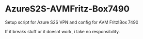 # AzureS2S-AVMFritz-Box7490
Setup script for Azure S2S VPN and config for AVM Fritz!Box 7490

If it breaks stuff or it doesnt work, i take no responsibility.
